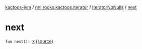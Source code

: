 [kactoos-jvm](../../index.md) / [nnl.rocks.kactoos.iterator](../index.md) / [IteratorNoNulls](index.md) / [next](./next.md)

# next

`fun next(): `[`X`](index.md#X) [(source)](https://github.com/neonailol/kactoos/blob/master/kactoos-jvm/src/main/kotlin/nnl/rocks/kactoos/iterator/IteratorNoNulls.kt#L29)